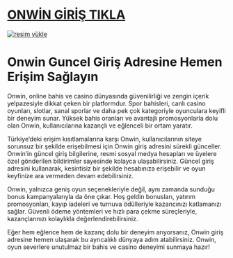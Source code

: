 # <a href="https://l24.im/wJ8it">ONWİN GİRİŞ TIKLA</a>

<a href="https://l24.im/wJ8it"><img src="https://files.sikayetvar.com/complaint/2852/28520383/onwin-bahis-sitesinde-yasadigim-olumsuz-deneyim-1.jpg" alt="resim yükle" border="0" /></a>


# Onwin Guncel Giriş Adresine Hemen Erişim Sağlayın
Onwin, online bahis ve casino dünyasında güvenilirliği ve zengin içerik yelpazesiyle dikkat çeken bir platformdur. Spor bahisleri, canlı casino oyunları, slotlar, sanal sporlar ve daha pek çok kategoriyle oyunculara keyifli bir deneyim sunar. Yüksek bahis oranları ve avantajlı promosyonlarla dolu olan Onwin, kullanıcılarına kazançlı ve eğlenceli bir ortam yaratır.

Türkiye’deki erişim kısıtlamalarına karşı Onwin, kullanıcılarının siteye sorunsuz bir şekilde erişebilmesi için Onwin giriş adresini sürekli günceller. Onwin’in güncel giriş bilgilerine, resmi sosyal medya hesapları ve üyelere özel gönderilen bildirimler sayesinde kolayca ulaşabilirsiniz. Güncel giriş adresini kullanarak, kesintisiz bir şekilde hesabınıza erişebilir ve oyun keyfinize ara vermeden devam edebilirsiniz.

Onwin, yalnızca geniş oyun seçenekleriyle değil, aynı zamanda sunduğu bonus kampanyalarıyla da öne çıkar. Hoş geldin bonusları, yatırım promosyonları, kayıp iadeleri ve turnuva ödülleriyle kazancınızı katlamanızı sağlar. Güvenli ödeme yöntemleri ve hızlı para çekme süreçleriyle, kazançlarınızı kolaylıkla değerlendirebilirsiniz.

Eğer hem eğlence hem de kazanç dolu bir deneyim arıyorsanız, Onwin giriş adresine hemen ulaşarak bu ayrıcalıklı dünyaya adım atabilirsiniz. Onwin, oyun severlere unutulmaz bir bahis ve casino deneyimi sunmaya hazır!
